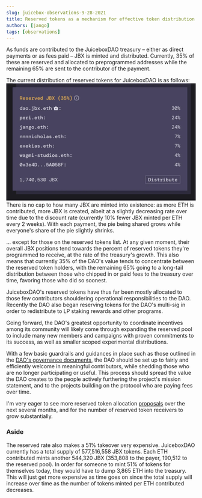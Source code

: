 ```yaml
---
slug: juicebox-observations-9-28-2021
title: Reserved tokens as a mechanism for effective token distribution
authors: [jango]
tags: [observations]
---
```


As funds are contributed to the JuiceboxDAO treasury – either as direct payments or as fees paid – JBX is minted and distributed. Currently, 35% of these are reserved and allocated to preprogrammed addresses while the remaining 65% are sent to the contributor of the payment.

The current distribution of reserved tokens for JuiceboxDAO is as follows:
![](image-5.webp)
There is no cap to how many JBX are minted into existence: as more ETH is contributed, more JBX is created, albeit at a slightly decreasing rate over time due to the discount rate (currently 10% fewer JBX minted per ETH every 2 weeks). With each payment, the pie being shared grows while everyone's share of the pie slightly shrinks.

... except for those on the reserved tokens list. At any given moment, their overall JBX positions tend towards the percent of reserved tokens they're programmed to receive, at the rate of the treasury's growth. This also means that currently 35% of the DAO's value tends to concentrate between the reserved token holders, with the remaining 65% going to a long-tail distribution between those who chipped in or paid fees to the treasury over time, favoring those who did so soonest.

JuiceboxDAO's reserved tokens have thus far been mostly allocated to those few contributors shouldering operational responsibilities to the DAO. Recently the DAO also began reserving tokens for the DAO's multi-sig in order to redistribute to LP staking rewards and other programs.

Going forward, the DAO's greatest opportunity to coordinate incentives among its community will likely come through expanding the reserved pool to include many new members and campaigns with proven commitments to its success, as well as smaller scoped experimental distributions.

With a few basic guardrails and guidances in place such as those outlined in the [DAO's governance documents](https://juiceboxdao.notion.site/Governance-f0ff06c503914500acb9bd646cc4ed65), the DAO should be set up to fairly and efficiently welcome in meaningful contributors, while shedding those who are no longer participating or useful. This process should spread the value the DAO creates to the people actively furthering the project's mission statement, and to the projects building on the protocol who are paying fees over time.

I'm very eager to see more reserved token allocation [proposals](https://juiceboxdao.notion.site/Governance-f0ff06c503914500acb9bd646cc4ed65) over the next several months, and for the number of reserved token receivers to grow substantially.

### Aside

The reserved rate also makes a 51% takeover very expensive. JuiceboxDAO currently has a total supply of 577,516,558 JBX tokens. Each ETH contributed mints another 544,320 JBX (353,808 to the payer, 190,512 to the reserved pool). In order for someone to mint 51% of tokens for themselves today, they would have to dump 3,865 ETH into the treasury. This will just get more expensive as time goes on since the total supply will increase over time as the number of tokens minted per ETH contributed decreases.
